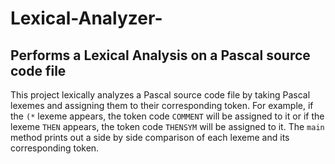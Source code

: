 # Lexical-Analyzer-
## Performs a Lexical Analysis on a Pascal source code file

This project lexically analyzes a Pascal source code file by taking Pascal lexemes and assigning them to their corresponding token. For example, 
if the `(*` lexeme appears, the token code `COMMENT` will be assigned to it or if the lexeme `THEN` appears, the token code `THENSYM` will be 
assigned to it. The `main` method prints out a side by side comparison of each lexeme and its corresponding token.

